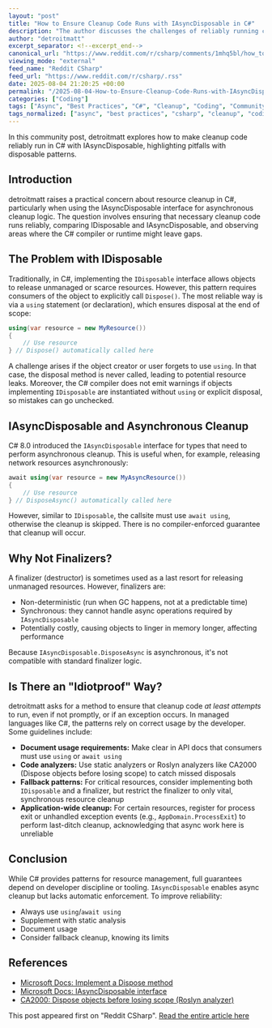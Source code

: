 ```yaml
---
layout: "post"
title: "How to Ensure Cleanup Code Runs with IAsyncDisposable in C#"
description: "The author discusses the challenges of reliably running cleanup code in C#, especially when using IAsyncDisposable for asynchronous operations. The article highlights the limitations of relying on IDisposable, the lack of compiler warnings for missed disposals, and explores options for making cleanup more robust."
author: "detroitmatt"
excerpt_separator: <!--excerpt_end-->
canonical_url: "https://www.reddit.com/r/csharp/comments/1mhq5bl/how_to_make_sure_cleanup_code_gets_run/"
viewing_mode: "external"
feed_name: "Reddit CSharp"
feed_url: "https://www.reddit.com/r/csharp/.rss"
date: 2025-08-04 21:20:25 +00:00
permalink: "/2025-08-04-How-to-Ensure-Cleanup-Code-Runs-with-IAsyncDisposable-in-C.html"
categories: ["Coding"]
tags: ["Async", "Best Practices", "C#", "Cleanup", "Coding", "Community", "Finalizer", "IAsyncDisposable", "IDisposable", "Memory Management", "Resource Management", "Using Statement"]
tags_normalized: ["async", "best practices", "csharp", "cleanup", "coding", "community", "finalizer", "iasyncdisposable", "idisposable", "memory management", "resource management", "using statement"]
---
```


In this community post, detroitmatt explores how to make cleanup code reliably run in C# with IAsyncDisposable, highlighting pitfalls with disposable patterns.<!--excerpt_end-->

## Introduction

detroitmatt raises a practical concern about resource cleanup in C#, particularly when using the IAsyncDisposable interface for asynchronous cleanup logic. The question involves ensuring that necessary cleanup code runs reliably, comparing IDisposable and IAsyncDisposable, and observing areas where the C# compiler or runtime might leave gaps.

## The Problem with IDisposable

Traditionally, in C#, implementing the `IDisposable` interface allows objects to release unmanaged or scarce resources. However, this pattern requires consumers of the object to explicitly call `Dispose()`. The most reliable way is via a `using` statement (or declaration), which ensures disposal at the end of scope:

```csharp
using(var resource = new MyResource())
{
    // Use resource
} // Dispose() automatically called here
```

A challenge arises if the object creator or user forgets to use `using`. In that case, the disposal method is never called, leading to potential resource leaks. Moreover, the C# compiler does not emit warnings if objects implementing `IDisposable` are instantiated without `using` or explicit disposal, so mistakes can go unchecked.

## IAsyncDisposable and Asynchronous Cleanup

C# 8.0 introduced the `IAsyncDisposable` interface for types that need to perform asynchronous cleanup. This is useful when, for example, releasing network resources asynchronously:

```csharp
await using(var resource = new MyAsyncResource())
{
    // Use resource
} // DisposeAsync() automatically called here
```

However, similar to `IDisposable`, the callsite must use `await using`, otherwise the cleanup is skipped. There is no compiler-enforced guarantee that cleanup will occur.

## Why Not Finalizers?

A finalizer (destructor) is sometimes used as a last resort for releasing unmanaged resources. However, finalizers are:

- Non-deterministic (run when GC happens, not at a predictable time)
- Synchronous: they cannot handle async operations required by `IAsyncDisposable`
- Potentially costly, causing objects to linger in memory longer, affecting performance

Because `IAsyncDisposable.DisposeAsync` is asynchronous, it's not compatible with standard finalizer logic.

## Is There an "Idiotproof" Way?

detroitmatt asks for a method to ensure that cleanup code *at least attempts* to run, even if not promptly, or if an exception occurs. In managed languages like C#, the patterns rely on correct usage by the developer. Some guidelines include:

- **Document usage requirements:** Make clear in API docs that consumers must use `using` or `await using`
- **Code analyzers:** Use static analyzers or Roslyn analyzers like CA2000 (Dispose objects before losing scope) to catch missed disposals
- **Fallback patterns:** For critical resources, consider implementing both `IDisposable` and a finalizer, but restrict the finalizer to only vital, synchronous resource cleanup
- **Application-wide cleanup:** For certain resources, register for process exit or unhandled exception events (e.g., `AppDomain.ProcessExit`) to perform last-ditch cleanup, acknowledging that async work here is unreliable

## Conclusion

While C# provides patterns for resource management, full guarantees depend on developer discipline or tooling. `IAsyncDisposable` enables async cleanup but lacks automatic enforcement. To improve reliability:

- Always use `using`/`await using`
- Supplement with static analysis
- Document usage
- Consider fallback cleanup, knowing its limits

## References

- [Microsoft Docs: Implement a Dispose method](https://learn.microsoft.com/en-us/dotnet/standard/garbage-collection/implementing-dispose)
- [Microsoft Docs: IAsyncDisposable interface](https://learn.microsoft.com/en-us/dotnet/api/system.iasyncdisposable)
- [CA2000: Dispose objects before losing scope (Roslyn analyzer)](https://learn.microsoft.com/en-us/dotnet/fundamentals/code-analysis/quality-rules/ca2000)

This post appeared first on "Reddit CSharp". [Read the entire article here](https://www.reddit.com/r/csharp/comments/1mhq5bl/how_to_make_sure_cleanup_code_gets_run/)
